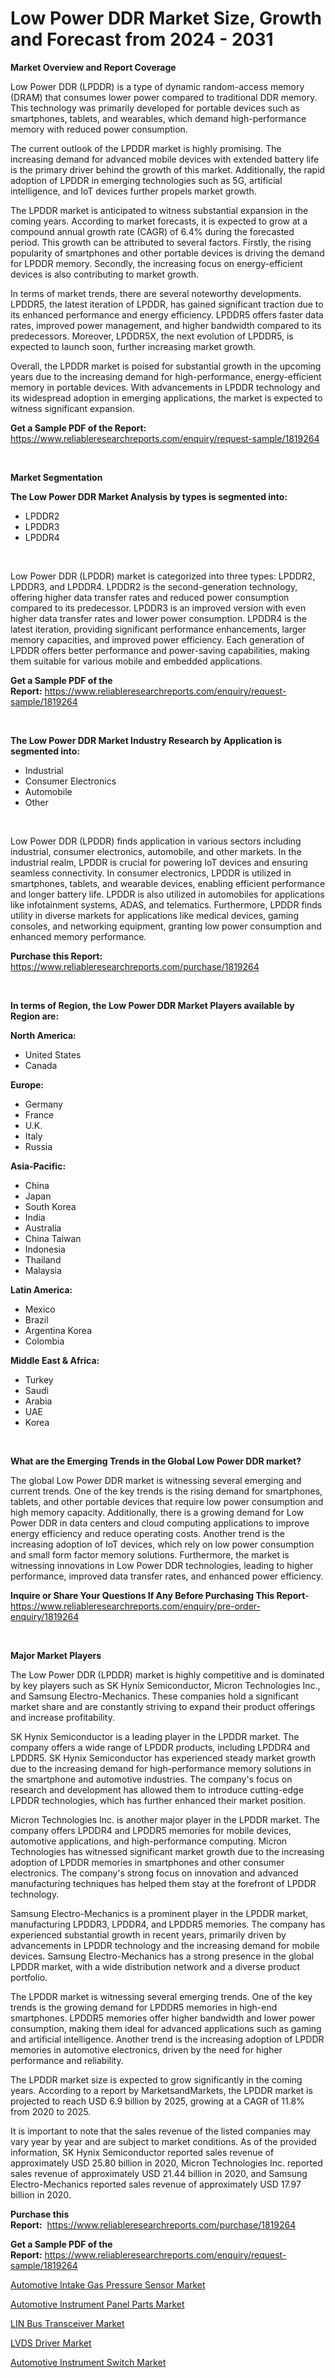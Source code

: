 <p><h1>Low Power DDR Market Size, Growth and Forecast from 2024 - 2031</h1></p><p><strong>Market Overview and Report Coverage</strong></p>
<p><p>Low Power DDR (LPDDR) is a type of dynamic random-access memory (DRAM) that consumes lower power compared to traditional DDR memory. This technology was primarily developed for portable devices such as smartphones, tablets, and wearables, which demand high-performance memory with reduced power consumption.</p><p>The current outlook of the LPDDR market is highly promising. The increasing demand for advanced mobile devices with extended battery life is the primary driver behind the growth of this market. Additionally, the rapid adoption of LPDDR in emerging technologies such as 5G, artificial intelligence, and IoT devices further propels market growth.</p><p>The LPDDR market is anticipated to witness substantial expansion in the coming years. According to market forecasts, it is expected to grow at a compound annual growth rate (CAGR) of 6.4% during the forecasted period. This growth can be attributed to several factors. Firstly, the rising popularity of smartphones and other portable devices is driving the demand for LPDDR memory. Secondly, the increasing focus on energy-efficient devices is also contributing to market growth.</p><p>In terms of market trends, there are several noteworthy developments. LPDDR5, the latest iteration of LPDDR, has gained significant traction due to its enhanced performance and energy efficiency. LPDDR5 offers faster data rates, improved power management, and higher bandwidth compared to its predecessors. Moreover, LPDDR5X, the next evolution of LPDDR5, is expected to launch soon, further increasing market growth.</p><p>Overall, the LPDDR market is poised for substantial growth in the upcoming years due to the increasing demand for high-performance, energy-efficient memory in portable devices. With advancements in LPDDR technology and its widespread adoption in emerging applications, the market is expected to witness significant expansion.</p></p>
<p><strong>Get a Sample PDF of the Report:</strong> <a href="https://www.reliableresearchreports.com/enquiry/request-sample/1819264">https://www.reliableresearchreports.com/enquiry/request-sample/1819264</a></p>
<p>&nbsp;</p>
<p><strong>Market Segmentation</strong></p>
<p><strong>The Low Power DDR Market Analysis by types is segmented into:</strong></p>
<p><ul><li>LPDDR2</li><li>LPDDR3</li><li>LPDDR4</li></ul></p>
<p>&nbsp;</p>
<p><p>Low Power DDR (LPDDR) market is categorized into three types: LPDDR2, LPDDR3, and LPDDR4. LPDDR2 is the second-generation technology, offering higher data transfer rates and reduced power consumption compared to its predecessor. LPDDR3 is an improved version with even higher data transfer rates and lower power consumption. LPDDR4 is the latest iteration, providing significant performance enhancements, larger memory capacities, and improved power efficiency. Each generation of LPDDR offers better performance and power-saving capabilities, making them suitable for various mobile and embedded applications.</p></p>
<p><strong>Get a Sample PDF of the Report:</strong>&nbsp;<a href="https://www.reliableresearchreports.com/enquiry/request-sample/1819264">https://www.reliableresearchreports.com/enquiry/request-sample/1819264</a></p>
<p>&nbsp;</p>
<p><strong>The Low Power DDR Market Industry Research by Application is segmented into:</strong></p>
<p><ul><li>Industrial</li><li>Consumer Electronics</li><li>Automobile</li><li>Other</li></ul></p>
<p>&nbsp;</p>
<p><p>Low Power DDR (LPDDR) finds application in various sectors including industrial, consumer electronics, automobile, and other markets. In the industrial realm, LPDDR is crucial for powering IoT devices and ensuring seamless connectivity. In consumer electronics, LPDDR is utilized in smartphones, tablets, and wearable devices, enabling efficient performance and longer battery life. LPDDR is also utilized in automobiles for applications like infotainment systems, ADAS, and telematics. Furthermore, LPDDR finds utility in diverse markets for applications like medical devices, gaming consoles, and networking equipment, granting low power consumption and enhanced memory performance.</p></p>
<p><strong>Purchase this Report:</strong>&nbsp; <a href="https://www.reliableresearchreports.com/purchase/1819264">https://www.reliableresearchreports.com/purchase/1819264</a></p>
<p>&nbsp;</p>
<p><strong>In terms of Region, the Low Power DDR Market Players available by Region are:</strong></p>
<p>
    <p> <strong> North America: </strong>
        <ul>
            <li>United States</li>
            <li>Canada</li>
        </ul>
        </p> 
    <p> <strong> Europe: </strong>
        <ul>
            <li>Germany</li>
            <li>France</li>
            <li>U.K.</li>
            <li>Italy</li>
            <li>Russia</li>
        </ul>
        </p> 
    <p> <strong> Asia-Pacific: </strong>
        <ul>
            <li>China</li>
            <li>Japan</li>
            <li>South Korea</li>
            <li>India</li>
            <li>Australia</li>
            <li>China Taiwan</li>
            <li>Indonesia</li>
            <li>Thailand</li>
            <li>Malaysia</li>
        </ul>
        </p> 
    <p> <strong> Latin America: </strong>
        <ul>
            <li>Mexico</li>
            <li>Brazil</li>
            <li>Argentina Korea</li>
            <li>Colombia</li>
        </ul>
        </p> 
    <p> <strong> Middle East & Africa: </strong>
        <ul>
            <li>Turkey</li>
            <li>Saudi</li>
            <li>Arabia</li>
            <li>UAE</li>
            <li>Korea</li>
        </ul>
    </p>
    </p>
<p>&nbsp;</p>
<p><strong>What are the Emerging Trends in the Global Low Power DDR market?</strong></p>
<p><p>The global Low Power DDR market is witnessing several emerging and current trends. One of the key trends is the rising demand for smartphones, tablets, and other portable devices that require low power consumption and high memory capacity. Additionally, there is a growing demand for Low Power DDR in data centers and cloud computing applications to improve energy efficiency and reduce operating costs. Another trend is the increasing adoption of IoT devices, which rely on low power consumption and small form factor memory solutions. Furthermore, the market is witnessing innovations in Low Power DDR technologies, leading to higher performance, improved data transfer rates, and enhanced power efficiency.</p></p>
<p><strong>Inquire or Share Your Questions If Any Before Purchasing This Report</strong>- <a href="https://www.reliableresearchreports.com/enquiry/pre-order-enquiry/1819264">https://www.reliableresearchreports.com/enquiry/pre-order-enquiry/1819264</a></p>
<p>&nbsp;</p>
<p><strong>Major Market Players</strong></p>
<p><p>The Low Power DDR (LPDDR) market is highly competitive and is dominated by key players such as SK Hynix Semiconductor, Micron Technologies Inc., and Samsung Electro-Mechanics. These companies hold a significant market share and are constantly striving to expand their product offerings and increase profitability.</p><p>SK Hynix Semiconductor is a leading player in the LPDDR market. The company offers a wide range of LPDDR products, including LPDDR4 and LPDDR5. SK Hynix Semiconductor has experienced steady market growth due to the increasing demand for high-performance memory solutions in the smartphone and automotive industries. The company's focus on research and development has allowed them to introduce cutting-edge LPDDR technologies, which has further enhanced their market position.</p><p>Micron Technologies Inc. is another major player in the LPDDR market. The company offers LPDDR4 and LPDDR5 memories for mobile devices, automotive applications, and high-performance computing. Micron Technologies has witnessed significant market growth due to the increasing adoption of LPDDR memories in smartphones and other consumer electronics. The company's strong focus on innovation and advanced manufacturing techniques has helped them stay at the forefront of LPDDR technology.</p><p>Samsung Electro-Mechanics is a prominent player in the LPDDR market, manufacturing LPDDR3, LPDDR4, and LPDDR5 memories. The company has experienced substantial growth in recent years, primarily driven by advancements in LPDDR technology and the increasing demand for mobile devices. Samsung Electro-Mechanics has a strong presence in the global LPDDR market, with a wide distribution network and a diverse product portfolio.</p><p>The LPDDR market is witnessing several emerging trends. One of the key trends is the growing demand for LPDDR5 memories in high-end smartphones. LPDDR5 memories offer higher bandwidth and lower power consumption, making them ideal for advanced applications such as gaming and artificial intelligence. Another trend is the increasing adoption of LPDDR memories in automotive electronics, driven by the need for higher performance and reliability.</p><p>The LPDDR market size is expected to grow significantly in the coming years. According to a report by MarketsandMarkets, the LPDDR market is projected to reach USD 6.9 billion by 2025, growing at a CAGR of 11.8% from 2020 to 2025.</p><p>It is important to note that the sales revenue of the listed companies may vary year by year and are subject to market conditions. As of the provided information, SK Hynix Semiconductor reported sales revenue of approximately USD 25.80 billion in 2020, Micron Technologies Inc. reported sales revenue of approximately USD 21.44 billion in 2020, and Samsung Electro-Mechanics reported sales revenue of approximately USD 17.97 billion in 2020.</p></p>
<p><strong>Purchase this Report:</strong>&nbsp;&nbsp;<a href="https://www.reliableresearchreports.com/purchase/1819264">https://www.reliableresearchreports.com/purchase/1819264</a></p>
<p></p>
<p><strong>Get a Sample PDF of the Report:</strong>&nbsp;<a href="https://www.reliableresearchreports.com/enquiry/request-sample/1819264">https://www.reliableresearchreports.com/enquiry/request-sample/1819264</a></p>
<p><p><a href="https://issuu.com/reportprime-2/docs/automotive-intake-gas-pressure-sensor-market-size-">Automotive Intake Gas Pressure Sensor Market</a></p><p><a href="https://issuu.com/reportprime-2/docs/automotive-instrument-panel-parts-market-size-2030">Automotive Instrument Panel Parts Market</a></p><p><a href="https://github.com/GroverBarry/Market-Research-Report-List-3/blob/main/lin-bus-transceiver-market.md">LIN Bus Transceiver Market</a></p><p><a href="https://github.com/RickHolmes3/Market-Research-Report-List-2/blob/main/lvds-driver-market.md">LVDS Driver Market</a></p><p><a href="https://issuu.com/reportprime-2/docs/automotive-instrument-switch-market-size-2030.pptx">Automotive Instrument Switch Market</a></p></p>